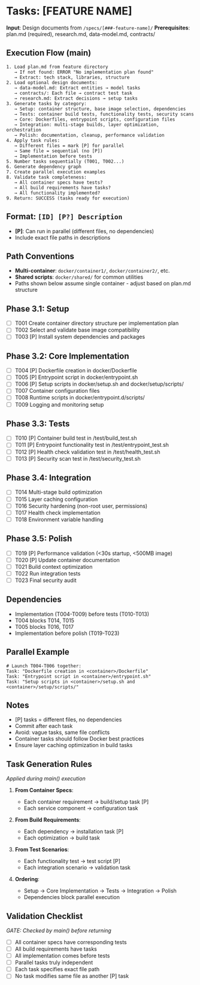 # Tasks: [FEATURE NAME]

**Input**: Design documents from `/specs/[###-feature-name]/`
**Prerequisites**: plan.md (required), research.md, data-model.md, contracts/

## Execution Flow (main)
```
1. Load plan.md from feature directory
   → If not found: ERROR "No implementation plan found"
   → Extract: tech stack, libraries, structure
2. Load optional design documents:
   → data-model.md: Extract entities → model tasks
   → contracts/: Each file → contract test task
   → research.md: Extract decisions → setup tasks
3. Generate tasks by category:
   → Setup: container structure, base image selection, dependencies
   → Tests: container build tests, functionality tests, security scans
   → Core: Dockerfiles, entrypoint scripts, configuration files
   → Integration: multi-stage builds, layer optimization, orchestration
   → Polish: documentation, cleanup, performance validation
4. Apply task rules:
   → Different files = mark [P] for parallel
   → Same file = sequential (no [P])
   → Implementation before tests
5. Number tasks sequentially (T001, T002...)
6. Generate dependency graph
7. Create parallel execution examples
8. Validate task completeness:
   → All container specs have tests?
   → All build requirements have tasks?
   → All functionality implemented?
9. Return: SUCCESS (tasks ready for execution)
```

## Format: `[ID] [P?] Description`
- **[P]**: Can run in parallel (different files, no dependencies)
- Include exact file paths in descriptions

## Path Conventions
- **Multi-container**: `docker/container1/`, `docker/container2/`, etc.
- **Shared scripts**: `docker/shared/` for common utilities
- Paths shown below assume single container - adjust based on plan.md structure

## Phase 3.1: Setup
- [ ] T001 Create container directory structure per implementation plan
- [ ] T002 Select and validate base image compatibility
- [ ] T003 [P] Install system dependencies and packages

## Phase 3.2: Core Implementation
- [ ] T004 [P] Dockerfile creation in docker/Dockerfile
- [ ] T005 [P] Entrypoint script in docker/entrypoint.sh
- [ ] T006 [P] Setup scripts in docker/setup.sh and docker/setup/scripts/
- [ ] T007 Container configuration files
- [ ] T008 Runtime scripts in docker/entrypoint.d/scripts/
- [ ] T009 Logging and monitoring setup

## Phase 3.3: Tests
- [ ] T010 [P] Container build test in <container>/test/build_test.sh
- [ ] T011 [P] Entrypoint functionality test in <container>/test/entrypoint_test.sh
- [ ] T012 [P] Health check validation test in <container>/test/health_test.sh
- [ ] T013 [P] Security scan test in <container>/test/security_test.sh

## Phase 3.4: Integration
- [ ] T014 Multi-stage build optimization
- [ ] T015 Layer caching configuration
- [ ] T016 Security hardening (non-root user, permissions)
- [ ] T017 Health check implementation
- [ ] T018 Environment variable handling

## Phase 3.5: Polish
- [ ] T019 [P] Performance validation (<30s startup, <500MB image)
- [ ] T020 [P] Update container documentation
- [ ] T021 Build context optimization
- [ ] T022 Run integration tests
- [ ] T023 Final security audit

## Dependencies
- Implementation (T004-T009) before tests (T010-T013)
- T004 blocks T014, T015
- T005 blocks T016, T017
- Implementation before polish (T019-T023)

## Parallel Example
```
# Launch T004-T006 together:
Task: "Dockerfile creation in <container>/Dockerfile"
Task: "Entrypoint script in <container>/entrypoint.sh"
Task: "Setup scripts in <container>/setup.sh and <container>/setup/scripts/"
```

## Notes
- [P] tasks = different files, no dependencies
- Commit after each task
- Avoid: vague tasks, same file conflicts
- Container tasks should follow Docker best practices
- Ensure layer caching optimization in build tasks

## Task Generation Rules
*Applied during main() execution*

1. **From Container Specs**:
   - Each container requirement → build/setup task [P]
   - Each service component → configuration task
   
2. **From Build Requirements**:
   - Each dependency → installation task [P]
   - Each optimization → build task
   
3. **From Test Scenarios**:
   - Each functionality test → test script [P]
   - Each integration scenario → validation task

4. **Ordering**:
   - Setup → Core Implementation → Tests → Integration → Polish
   - Dependencies block parallel execution

## Validation Checklist
*GATE: Checked by main() before returning*

- [ ] All container specs have corresponding tests
- [ ] All build requirements have tasks
- [ ] All implementation comes before tests
- [ ] Parallel tasks truly independent
- [ ] Each task specifies exact file path
- [ ] No task modifies same file as another [P] task